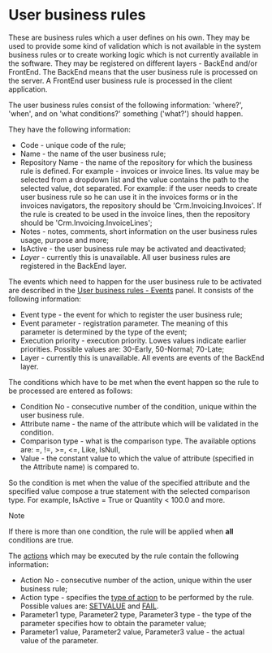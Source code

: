 
# User business rules

These are business rules which a user defines on his own. They may be used to provide some kind of validation which is not available in the system business rules or to create working logic which is not currently available in the software. They may be registered on different layers - BackEnd and/or FrontEnd. The BackEnd means that the user business rule is processed on the server. A FrontEnd user business rule is processed in the client application.

The user business rules consist of the following information: 'where?', 'when', and on 'what conditions?' something ('what?') should happen.

They have the following information:

- Code - unique code of the rule;
- Name - the name of the user business rule;
- Repository Name - the name of the repository for which the business rule is  defined. For example - invoices or invoice lines. Its value may be  selected from a dropdown list and the value contains the path to the  selected value, dot separated. For example: if the user needs to create  user business rule so he can use it in the invoices forms or in the  invoices navigators, the repository should be 'Crm.Invoicing.Invoices'.  If the rule is created to be used in the invoice lines, then the repository should be 'Crm.Invoicing.InvoiceLines';
- Notes - notes, comments, short information on the user business rules usage, purpose and more;
- IsActive - the user business rule may be activated and deactivated;
- *Layer* - currently this is unavailable. All user business rules are registered in the BackEnd layer.

The events which need to happen for the user business rule to be activated are described in the [User business rules - Events](https://docs.erp.net/tech/advanced/user-business-rules/events/index.html) panel. It consists of the following information:

- Event type - the event for which to register the user business rule;
- Event parameter - registration parameter. The meaning of this parameter is  determined by the type of the event;
- Execution priority - execution priority. Lowes values indicate earlier  priorities. Possible values are: 30-Early, 50-Normal; 70-Late;
- Layer - currently this is unavailable. All events are events of the BackEnd layer.

The conditions which have to be met when the event happen so the rule to be processed are entered as follows:

- Condition No - consecutive number of the condition, unique within the user business rule.
- Attribute name - the name of the attribute which will be validated in the condition.
- Comparison type - what is the comparison type. The available options are: =, !=, >=, <=, Like, IsNull,
- Value - the constant value to which the value of attribute (specified in the Attribute name) is compared to.

So the condition is met when the value of the specified attribute and the  specified value compose a true statement with the selected comparison  type. For example, IsActive = True or Quantity < 100.0 and more. 

> [!Note] 
> If there is more than one condition, the rule will be applied when **all** conditions are true.

The [actions](https://docs.erp.net/tech/advanced/user-business-rules/action-types/index.html) which may be executed by the rule contain the following information:

- Action No - consecutive number of the action, unique within the user business rule;
- Action type - specifies the [type of action](https://docs.erp.net/tech/advanced/user-business-rules/action-types/index.html) to be performed by the rule. Possible values are: [SETVALUE](https://docs.erp.net/tech/advanced/user-business-rules/action-types/setvalue.html) and [FAIL](https://docs.erp.net/tech/advanced/user-business-rules/action-types/fail.html). 
- Parameter1 type, Parameter2 type, Parameter3 type - the type of the parameter specifies how to obtain the parameter value; 
- Parameter1 value, Parameter2 value, Parameter3 value - the actual value of the parameter.

